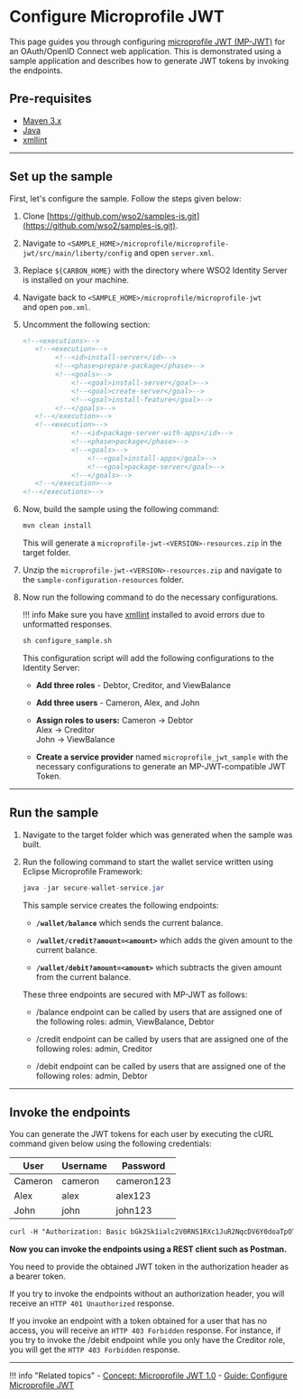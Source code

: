 # Configure Microprofile JWT

This page guides you through configuring [microprofile JWT (MP-JWT)](../../references/concepts/authentication/microprofile-jwt/) for an OAuth/OpenID Connect web application. This is demonstrated using a sample application and describes how to generate JWT tokens by invoking the endpoints.

## Pre-requisites

- [Maven 3.x](https://maven.apache.org/download.cgi)
- [Java](https://www.oracle.com/java/technologies/javase-downloads.html)
- [xmllint](http://xmlsoft.org/xmllint.html)
    
----

## Set up the sample

First, let's configure the sample. Follow the steps given below:

1.  Clone [https://github.com/wso2/samples-is.git](https://github.com/wso2/samples-is.git).

2.  Navigate to `<SAMPLE_HOME>/microprofile/microprofile-jwt/src/main/liberty/config` and open `server.xml`.

3.  Replace `${CARBON_HOME}` with the directory where WSO2 Identity Server is installed on your machine.

4.  Navigate back to `<SAMPLE_HOME>/microprofile/microprofile-jwt` and open `pom.xml`. 
    
5.  Uncomment the following section:

    ``` xml
    <!--<executions>-->
       <!--<execution>-->
            <!--<id>install-server</id>-->
            <!--<phase>prepare-package</phase>-->
            <!--<goals>-->
                <!--<goal>install-server</goal>-->
                <!--<goal>create-server</goal>-->
                <!--<goal>install-feature</goal>-->
            <!--</goals>-->
       <!--</execution>-->
       <!--<execution>-->
                <!--<id>package-server-with-apps</id>-->
                <!--<phase>package</phase>-->
                <!--<goals>-->
                    <!--<goal>install-apps</goal>-->
                    <!--<goal>package-server</goal>-->
                <!--</goals>-->
       <!--</execution>-->
    <!--</executions>-->
    ```

6.  Now, build the sample using the following command:

    ``` xml
    mvn clean install
    ```

    This will generate a `microprofile-jwt-<VERSION>-resources.zip` in the target folder.

7.  Unzip the `microprofile-jwt-<VERSION>-resources.zip` and navigate to the `sample-configuration-resources` folder.
    
8.  Now run the following command to do the necessary configurations.

    !!! info 
        Make sure you have [xmllint](http://www.xmlsoft.org/downloads.html) installed to avoid errors due to unformatted responses.

    ``` xml
    sh configure_sample.sh
    ```

    This configuration script will add the following configurations to
    the Identity Server:

    -   **Add three roles** - Debtor, Creditor, and ViewBalance

    -   **Add three users** - Cameron, Alex, and John

    -   **Assign roles to users:**
        Cameron -\> Debtor  
        Alex -\> Creditor  
        John -\> ViewBalance

    -   **Create a service provider** named `microprofile_jwt_sample` with the necessary configurations to generate an MP-JWT-compatible JWT Token.

----

## Run the sample

1.  Navigate to the target folder which was generated when the sample
    was built.

2.  Run the following command to start the wallet service written using
    Eclipse Microprofile Framework:

    ``` java
    java -jar secure-wallet-service.jar
    ```

    This sample service creates the following endpoints:

    -   **`/wallet/balance`** which sends the current balance.

    -   **`/wallet/credit?amount=<amount>`** which adds the given amount to the current balance.

    -   **`/wallet/debit?amount=<amount>`** which subtracts the given amount from the current balance.

    These three endpoints are secured with MP-JWT as follows:

    -   /balance endpoint can be called by users that are assigned one of the following roles: admin, ViewBalance, Debtor

    -   /credit endpoint can be called by users that are assigned one of the following roles: admin, Creditor

    -   /debit endpoint can be called by users that are assigned one of the following roles: admin, Debtor

-----

## Invoke the endpoints

You can generate the JWT tokens for each user by executing the cURL
command given below using the following credentials:

| User    | Username | Password   |
|---------|----------|------------|
| Cameron | cameron  | cameron123 |
| Alex    | alex     | alex123    |
| John    | john     | john123    |

``` xml
curl -H "Authorization: Basic bGk2Sk1ialc2V0RNS1RXc1JuR2NqcDV6Y0doaTpOTUIzRUFmeGg0WXZTVHFiYjNpTWtvbmdBSGpX" -H "Content-Type: application/x-www-form-urlencoded" -k -d "grant_type=password&username=<username>&password=<password>&scope=openid" https://localhost:9443/oauth2/token
```

**Now you can invoke the endpoints using a REST client such as Postman.**

You need to provide the obtained JWT token in the authorization header as a bearer token.

If you try to invoke the endpoints without an authorization header, you will receive an `HTTP 401 Unauthorized` response.

If you invoke an endpoint with a token obtained for a user that has no access, you will receive an `HTTP 403 Forbidden` response. For instance, if you try to invoke the /debit endpoint while you only have the Creditor role, you will get the `HTTP 403 Forbidden` response.

---

!!! info "Related topics"
    - [Concept: Microprofile JWT 1.0](../../references/concepts/authentication/microprofile-jwt/)
    - [Guide: Configure Microprofile JWT](../../guides/access-delegation/microprofile-jwt/)